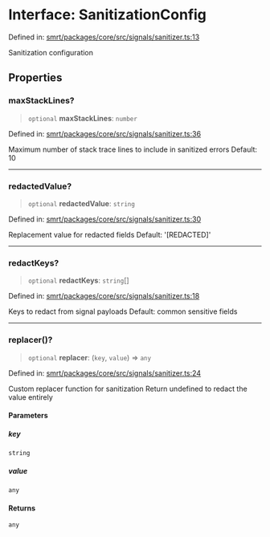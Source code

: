 # Interface: SanitizationConfig

Defined in: [smrt/packages/core/src/signals/sanitizer.ts:13](https://github.com/happyvertical/smrt/blob/3e10e04571f8229dee5c87ee2f9b9b06c6c49f12/packages/core/src/signals/sanitizer.ts#L13)

Sanitization configuration

## Properties

### maxStackLines?

> `optional` **maxStackLines**: `number`

Defined in: [smrt/packages/core/src/signals/sanitizer.ts:36](https://github.com/happyvertical/smrt/blob/3e10e04571f8229dee5c87ee2f9b9b06c6c49f12/packages/core/src/signals/sanitizer.ts#L36)

Maximum number of stack trace lines to include in sanitized errors
Default: 10

***

### redactedValue?

> `optional` **redactedValue**: `string`

Defined in: [smrt/packages/core/src/signals/sanitizer.ts:30](https://github.com/happyvertical/smrt/blob/3e10e04571f8229dee5c87ee2f9b9b06c6c49f12/packages/core/src/signals/sanitizer.ts#L30)

Replacement value for redacted fields
Default: '[REDACTED]'

***

### redactKeys?

> `optional` **redactKeys**: `string`[]

Defined in: [smrt/packages/core/src/signals/sanitizer.ts:18](https://github.com/happyvertical/smrt/blob/3e10e04571f8229dee5c87ee2f9b9b06c6c49f12/packages/core/src/signals/sanitizer.ts#L18)

Keys to redact from signal payloads
Default: common sensitive fields

***

### replacer()?

> `optional` **replacer**: (`key`, `value`) => `any`

Defined in: [smrt/packages/core/src/signals/sanitizer.ts:24](https://github.com/happyvertical/smrt/blob/3e10e04571f8229dee5c87ee2f9b9b06c6c49f12/packages/core/src/signals/sanitizer.ts#L24)

Custom replacer function for sanitization
Return undefined to redact the value entirely

#### Parameters

##### key

`string`

##### value

`any`

#### Returns

`any`
